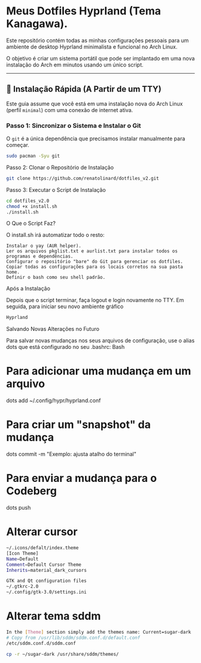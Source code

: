 # Meus Dotfiles Hyprland (Tema Kanagawa).

Este repositório contém todas as minhas configurações pessoais para um 
ambiente de desktop Hyprland minimalista e funcional no Arch Linux.

O objetivo é criar um sistema portátil que pode ser implantado em uma nova 
instalação do Arch em minutos usando um único script.

---

## 🚀 Instalação Rápida (A Partir de um TTY)

Este guia assume que você está em uma instalação nova do Arch Linux 
(perfil `minimal`) com uma conexão de internet ativa.

### Passo 1: Sincronizar o Sistema e Instalar o Git

O `git` é a única dependência que precisamos instalar manualmente para começar.

```bash
sudo pacman -Syu git
```

Passo 2: Clonar o Repositório de Instalação

```bash
git clone https://github.com/renatolinard/dotfiles_v2.git
```

Passo 3: Executar o Script de Instalação
```bash
cd dotfiles_v2.0
chmod +x install.sh
./install.sh
```

O Que o Script Faz?

O install.sh irá automatizar todo o resto:

    Instalar o yay (AUR helper).
    Ler os arquivos pkglist.txt e aurlist.txt para instalar todos os programas e dependências.
    Configurar o repositório "bare" do Git para gerenciar os dotfiles.
    Copiar todas as configurações para os locais corretos na sua pasta home.
    Definir o bash como seu shell padrão.

Após a Instalação

Depois que o script terminar, faça logout e login novamente no TTY. Em seguida, 
para iniciar seu novo ambiente gráfico
```bash
Hyprland
```

Salvando Novas Alterações no Futuro

Para salvar novas mudanças nos seus arquivos de configuração, use o alias dots que está configurado no seu .bashrc:
Bash

# Para adicionar uma mudança em um arquivo
dots add ~/.config/hypr/hyprland.conf

# Para criar um "snapshot" da mudança
dots commit -m "Exemplo: ajusta atalho do terminal"

# Para enviar a mudança para o Codeberg
dots push

# Alterar cursor
```bash
~/.icons/defalt/index.theme
[Icon Theme]
Name=Default
Comment=Default Cursor Theme
Inherits=material_dark_cursors

GTK and Qt configuration files
~/.gtkrc-2.0
~/.config/gtk-3.0/settings.ini

```

# Alterar tema sddm
```bash
In the [Theme] section simply add the themes name: Current=sugar-dark
# Copy from /usr/lib/sddm/sddm.conf.d/default.conf
/etc/sddm.conf.d/sddm.conf

cp -r ~/sugar-dark /usr/share/sddm/themes/
```
